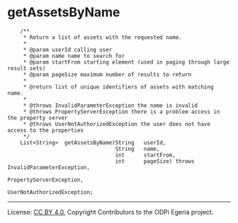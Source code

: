 <!-- SPDX-License-Identifier: CC-BY-4.0 -->
<!-- Copyright Contributors to the ODPi Egeria project. -->

# getAssetsByName

```
    /**
     * Return a list of assets with the requested name.
     *
     * @param userId calling user
     * @param name name to search for
     * @param startFrom starting element (used in paging through large result sets)
     * @param pageSize maximum number of results to return
     *
     * @return list of unique identifiers of assets with matching name.
     *
     * @throws InvalidParameterException the name is invalid
     * @throws PropertyServerException there is a problem access in the property server
     * @throws UserNotAuthorizedException the user does not have access to the properties
     */
    List<String>  getAssetsByName(String   userId,
                                  String   name,
                                  int      startFrom,
                                  int      pageSize) throws InvalidParameterException,
                                                            PropertyServerException,
                                                            UserNotAuthorizedException;

```




----
License: [CC BY 4.0](https://creativecommons.org/licenses/by/4.0/),
Copyright Contributors to the ODPi Egeria project.